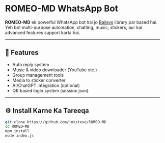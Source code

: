 # ROMEO-MD WhatsApp Bot

**ROMEO-MD** ek powerful WhatsApp bot hai jo [Baileys](https://github.com/WhiskeySockets/Baileys) library par based hai. Yeh bot multi-purpose automation, chatting, music, stickers, aur kai advanced features support karta hai.

---

## 🔰 Features

- Auto reply system
- Music & video downloader (YouTube etc.)
- Group management tools
- Media to sticker converter
- AI/ChatGPT integration (optional)
- QR based login system (session.json)

---

## ⚙️ Install Karne Ka Tareeqa

```bash
git clone https://github.com/jmksteve/ROMEO-MD
cd ROMEO-MD
npm install
node index.js
